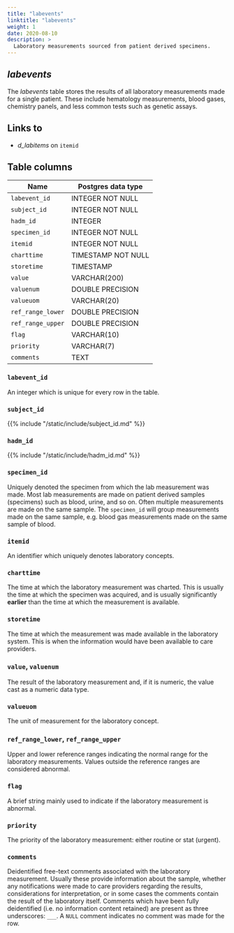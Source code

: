 ```yaml
---
title: "labevents"
linktitle: "labevents"
weight: 1
date: 2020-08-10
description: >
  Laboratory measurements sourced from patient derived specimens.
---
```


## *labevents*

The *labevents* table stores the results of all laboratory measurements made for a single patient.
These include hematology measurements, blood gases, chemistry panels, and less common tests such as genetic assays.

## Links to

* *d_labitems* on `itemid`

<!--

# Important considerations

-->

## Table columns

Name | Postgres data type
---- | ----
`labevent_id` | INTEGER NOT NULL
`subject_id` | INTEGER NOT NULL
`hadm_id` | INTEGER
`specimen_id` | INTEGER NOT NULL
`itemid` | INTEGER NOT NULL
`charttime` | TIMESTAMP NOT NULL
`storetime` | TIMESTAMP
`value` | VARCHAR(200)
`valuenum` | DOUBLE PRECISION
`valueuom` | VARCHAR(20)
`ref_range_lower` | DOUBLE PRECISION
`ref_range_upper` | DOUBLE PRECISION
`flag` | VARCHAR(10)
`priority` | VARCHAR(7)
`comments` | TEXT

### `labevent_id`

An integer which is unique for every row in the table.

### `subject_id`

{{% include "/static/include/subject_id.md" %}}

### `hadm_id`

{{% include "/static/include/hadm_id.md" %}}

### `specimen_id`

Uniquely denoted the specimen from which the lab measurement was made. Most lab measurements are made on patient derived samples (specimens) such as blood, urine, and so on.
Often multiple measurements are made on the same sample. The `specimen_id` will group measurements made on the same sample, e.g. blood gas measurements made on the same sample of blood.

### `itemid`

An identifier which uniquely denotes laboratory concepts.

### `charttime`

The time at which the laboratory measurement was charted. This is usually the time at which the specimen was acquired, and is usually significantly **earlier** than the time at which the measurement is available.

### `storetime`

The time at which the measurement was made available in the laboratory system. This is when the information would have been available to care providers.

### `value`, `valuenum`

The result of the laboratory measurement and, if it is numeric, the value cast as a numeric data type.

### `valueuom`

The unit of measurement for the laboratory concept.

### `ref_range_lower`, `ref_range_upper`

Upper and lower reference ranges indicating the normal range for the laboratory measurements. Values outside the reference ranges are considered abnormal.

### `flag`

A brief string mainly used to indicate if the laboratory measurement is abnormal.

### `priority`

The priority of the laboratory measurement: either routine or stat (urgent).

### `comments`

Deidentified free-text comments associated with the laboratory measurement. Usually these provide information about the sample, whether any notifications were made to care providers regarding the results, considerations for interpretation, or in some cases the comments contain the result of the laboratory itself. Comments which have been fully deidentified (i.e. no information content retained) are present as three underscores: `___`. A `NULL` comment indicates no comment was made for the row.

